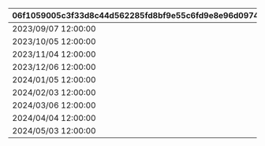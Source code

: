 |06f1059005c3f33d8c44d562285fd8bf9e55c6fd9e8e96d097472589063c6667|ee514fbe7a9507b8a094ebeadf31a873758d880983c478b3273ab88f38d37b77|f670eca37e44f32feb20dcf5d68cd84a72999ddfe6308aab1ef3812f82652486|a7f30276c1d4ad7f1a4a57b599508612ad29a174b66ba3b77209ac2ba281bfef|ab31c41fb23d46553009a36795d20d1cb8ebaa59b9a568ae99802f169ed9cd32|17230df410ddf367472fd5a63bae35c0393b172e39a848afca3945824154f603|bf228f34b63146448842ccca51de3fe56fc5bd56b05dc6406018229cbefb3393|
| --- | --- | --- | --- | --- | --- | --- |
|2023/09/07 12:00:00|2023/09/11 23:59:59|2023/09/15 11:59:59|1001|2023/09/12|2023/09/12 15:00:00|2023/09/10 23:59:59|
|2023/10/05 12:00:00|2023/10/09 23:59:59|2023/10/13 11:59:59|1002|2023/10/10|2023/10/10 15:00:00|2023/10/08 23:59:59|
|2023/11/04 12:00:00|2023/11/08 23:59:59|2023/11/12 11:59:59|1003|2023/11/09|2023/11/09 15:00:00|2023/11/07 23:59:59|
|2023/12/06 12:00:00|2023/12/10 23:59:59|2023/12/14 11:59:59|1004|2023/12/11|2023/12/11 15:00:00|2023/12/09 23:59:59|
|2024/01/05 12:00:00|2024/01/09 23:59:59|2024/01/13 11:59:59|1005|2024/01/10|2024/01/10 15:00:00|2024/01/08 23:59:59|
|2024/02/03 12:00:00|2024/02/07 23:59:59|2024/02/11 11:59:59|1006|2024/02/08|2024/02/08 15:00:00|2024/02/06 23:59:59|
|2024/03/06 12:00:00|2024/03/10 23:59:59|2024/03/14 11:59:59|1007|2024/03/11|2024/03/11 15:00:00|2024/03/09 23:59:59|
|2024/04/04 12:00:00|2024/04/08 23:59:59|2024/04/12 11:59:59|1008|2024/04/09|2024/04/09 15:00:00|2024/04/07 23:59:59|
|2024/05/03 12:00:00|2024/05/07 23:59:59|2024/05/11 11:59:59|1009|2024/05/08|2024/05/08 15:00:00|2024/05/06 23:59:59|